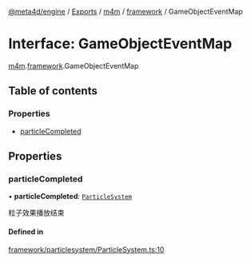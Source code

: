 [@meta4d/engine](../README.md) / [Exports](../modules.md) / [m4m](../modules/m4m.md) / [framework](../modules/m4m.framework.md) / GameObjectEventMap

# Interface: GameObjectEventMap

[m4m](../modules/m4m.md).[framework](../modules/m4m.framework.md).GameObjectEventMap

## Table of contents

### Properties

- [particleCompleted](m4m.framework.GameObjectEventMap.md#particlecompleted)

## Properties

### particleCompleted

• **particleCompleted**: [`ParticleSystem`](../classes/m4m.framework.ParticleSystem.md)

粒子效果播放结束

#### Defined in

[framework/particlesystem/ParticleSystem.ts:10](https://github.com/meta4d-me/meta4d-engine/blob/cf6bfe6/src/framework/particlesystem/ParticleSystem.ts#L10)
